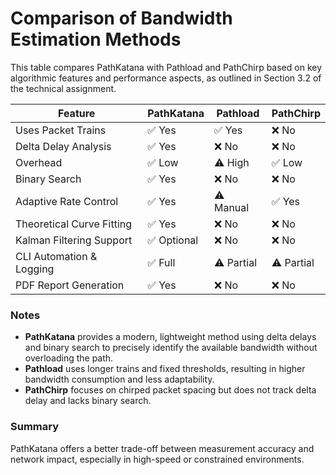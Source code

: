# Comparison of Bandwidth Estimation Methods

This table compares PathKatana with Pathload and PathChirp based on key algorithmic features and performance aspects, as outlined in Section 3.2 of the technical assignment.

| Feature                     | PathKatana | Pathload | PathChirp |
|-----------------------------|------------|----------|-----------|
| Uses Packet Trains         | ✅ Yes     | ✅ Yes   | ❌ No     |
| Delta Delay Analysis       | ✅ Yes     | ❌ No    | ❌ No     |
| Overhead                   | ✅ Low     | ⚠️ High  | ✅ Low    |
| Binary Search              | ✅ Yes     | ❌ No    | ❌ No     |
| Adaptive Rate Control      | ✅ Yes     | ⚠️ Manual| ✅ Yes    |
| Theoretical Curve Fitting  | ✅ Yes     | ❌ No    | ❌ No     |
| Kalman Filtering Support   | ✅ Optional| ❌ No    | ❌ No     |
| CLI Automation & Logging   | ✅ Full    | ⚠️ Partial| ⚠️ Partial|
| PDF Report Generation      | ✅ Yes     | ❌ No    | ❌ No     |

### Notes
- **PathKatana** provides a modern, lightweight method using delta delays and binary search to precisely identify the available bandwidth without overloading the path.
- **Pathload** uses longer trains and fixed thresholds, resulting in higher bandwidth consumption and less adaptability.
- **PathChirp** focuses on chirped packet spacing but does not track delta delay and lacks binary search.

### Summary
PathKatana offers a better trade-off between measurement accuracy and network impact, especially in high-speed or constrained environments.
